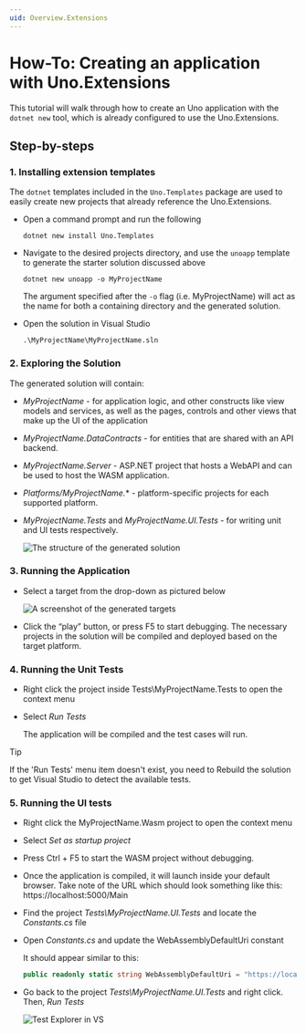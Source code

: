 ```yaml
---
uid: Overview.Extensions
---
```

# How-To: Creating an application with Uno.Extensions

This tutorial will walk through how to create an Uno application with the `dotnet new` tool, which is already configured to use the Uno.Extensions.

## Step-by-steps

### 1. Installing extension templates

The `dotnet` templates included in the `Uno.Templates` package are used to easily create new projects that already reference the Uno.Extensions.

* Open a command prompt and run the following

    `dotnet new install Uno.Templates`

* Navigate to the desired projects directory, and use the `unoapp` template to generate the starter solution discussed above

    `dotnet new unoapp -o MyProjectName`

    The argument specified after the `-o` flag (i.e. MyProjectName) will act as the name for both a containing directory and the generated solution.

* Open the solution in Visual Studio

    `.\MyProjectName\MyProjectName.sln`

### 2. Exploring the Solution

The generated solution will contain:

* *MyProjectName* - for application logic, and other constructs like view models and services, as well as the pages, controls and other views that make up the UI of the application
* *MyProjectName.DataContracts* - for entities that are shared with an API backend.
* *MyProjectName.Server* - ASP.NET project that hosts a WebAPI and can be used to host the WASM application.
* *Platforms/MyProjectName.** - platform-specific projects for each supported platform.
* *MyProjectName.Tests* and *MyProjectName.UI.Tests* - for writing unit and UI tests respectively.

    ![The structure of the generated solution](./Overview/images/ProjectStructure-min.png)

### 3. Running the Application

* Select a target from the drop-down as pictured below

    ![A screenshot of the generated targets](./Overview/images/GeneratedTargets-min.png)

* Click the “play” button, or press F5 to start debugging. The necessary projects in the solution will be compiled and deployed based on the target platform.

### 4. Running the Unit Tests

* Right click the project inside Tests\\MyProjectName.Tests to open the context menu

* Select *Run Tests*

    The application will be compiled and the test cases will run.

> [!TIP]
> If the 'Run Tests' menu item doesn't exist, you need to Rebuild the solution to get Visual Studio to detect the available tests.

### 5. Running the UI tests

* Right click the MyProjectName.Wasm project to open the context menu

* Select *Set as startup project*

* Press Ctrl + F5 to start the WASM project without debugging.

* Once the application is compiled, it will launch inside your default browser. Take note of the URL which should look something like this: https://localhost:5000/Main

* Find the project *Tests\\MyProjectName.UI.Tests* and locate the *Constants.cs* file

* Open *Constants.cs* and update the WebAssemblyDefaultUri constant

    It should appear similar to this:

    ```cs
    public readonly static string WebAssemblyDefaultUri = "https://localhost:5000/";
    ```

* Go back to the project *Tests\\MyProjectName.UI.Tests* and right click. Then, *Run Tests*

    ![Test Explorer in VS](./Overview/images/TestExplorer-min.png)
